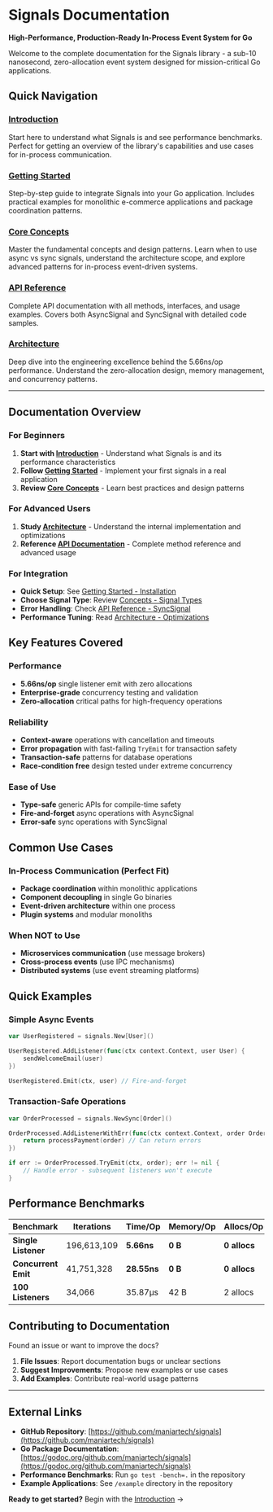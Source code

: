 # Signals Documentation

**High-Performance, Production-Ready In-Process Event System for Go**

Welcome to the complete documentation for the Signals library - a sub-10 nanosecond, zero-allocation event system designed for mission-critical Go applications.

## Quick Navigation

### [Introduction](./introduction.md)
Start here to understand what Signals is and see performance benchmarks. Perfect for getting an overview of the library's capabilities and use cases for in-process communication.

### [Getting Started](./getting_started.md)
Step-by-step guide to integrate Signals into your Go application. Includes practical examples for monolithic e-commerce applications and package coordination patterns.

### [Core Concepts](./concepts.md)
Master the fundamental concepts and design patterns. Learn when to use async vs sync signals, understand the architecture scope, and explore advanced patterns for in-process event-driven systems.

### [API Reference](./api_reference.md)
Complete API documentation with all methods, interfaces, and usage examples. Covers both AsyncSignal and SyncSignal with detailed code samples.

### [Architecture](./architecture.md)
Deep dive into the engineering excellence behind the 5.66ns/op performance. Understand the zero-allocation design, memory management, and concurrency patterns.

---

## Documentation Overview

### For Beginners
1. **Start with [Introduction](./introduction.md)** - Understand what Signals is and its performance characteristics
2. **Follow [Getting Started](./getting_started.md)** - Implement your first signals in a real application
3. **Review [Core Concepts](./concepts.md)** - Learn best practices and design patterns

### For Advanced Users
1. **Study [Architecture](./architecture.md)** - Understand the internal implementation and optimizations
2. **Reference [API Documentation](./api_reference.md)** - Complete method reference and advanced usage

### For Integration
- **Quick Setup**: See [Getting Started - Installation](./getting_started.md#installation)
- **Choose Signal Type**: Review [Concepts - Signal Types](./concepts.md#signal-types)
- **Error Handling**: Check [API Reference - SyncSignal](./api_reference.md#syncsignal)
- **Performance Tuning**: Read [Architecture - Optimizations](./architecture.md#performance-optimizations)

## Key Features Covered

### Performance
- **5.66ns/op** single listener emit with zero allocations
- **Enterprise-grade** concurrency testing and validation
- **Zero-allocation** critical paths for high-frequency operations

### Reliability
- **Context-aware** operations with cancellation and timeouts
- **Error propagation** with fast-failing `TryEmit` for transaction safety
- **Transaction-safe** patterns for database operations
- **Race-condition free** design tested under extreme concurrency

### Ease of Use
- **Type-safe** generic APIs for compile-time safety
- **Fire-and-forget** async operations with AsyncSignal
- **Error-safe** sync operations with SyncSignal

## Common Use Cases

### In-Process Communication (Perfect Fit)
- **Package coordination** within monolithic applications
- **Component decoupling** in single Go binaries
- **Event-driven architecture** within one process
- **Plugin systems** and modular monoliths

### When NOT to Use
- **Microservices communication** (use message brokers)
- **Cross-process events** (use IPC mechanisms)
- **Distributed systems** (use event streaming platforms)

## Quick Examples

### Simple Async Events
```go
var UserRegistered = signals.New[User]()

UserRegistered.AddListener(func(ctx context.Context, user User) {
    sendWelcomeEmail(user)
})

UserRegistered.Emit(ctx, user) // Fire-and-forget
```

### Transaction-Safe Operations
```go
var OrderProcessed = signals.NewSync[Order]()

OrderProcessed.AddListenerWithErr(func(ctx context.Context, order Order) error {
    return processPayment(order) // Can return errors
})

if err := OrderProcessed.TryEmit(ctx, order); err != nil {
    // Handle error - subsequent listeners won't execute
}
```

## Performance Benchmarks

| Benchmark | Iterations | Time/Op | Memory/Op | Allocs/Op |
|-----------|------------|---------|-----------|-----------|
| **Single Listener** | 196,613,109 | **5.66ns** | **0 B** | **0 allocs** |
| **Concurrent Emit** | 41,751,328 | **28.55ns** | **0 B** | **0 allocs** |
| **100 Listeners** | 34,066 | 35.87μs | 42 B | 2 allocs |

## Contributing to Documentation

Found an issue or want to improve the docs?

1. **File Issues**: Report documentation bugs or unclear sections
2. **Suggest Improvements**: Propose new examples or use cases
3. **Add Examples**: Contribute real-world usage patterns

---

## External Links

- **GitHub Repository**: [https://github.com/maniartech/signals](https://github.com/maniartech/signals)
- **Go Package Documentation**: [https://godoc.org/github.com/maniartech/signals](https://godoc.org/github.com/maniartech/signals)
- **Performance Benchmarks**: Run `go test -bench=.` in the repository
- **Example Applications**: See `/example` directory in the repository

**Ready to get started?** Begin with the [Introduction](./introduction.md) →